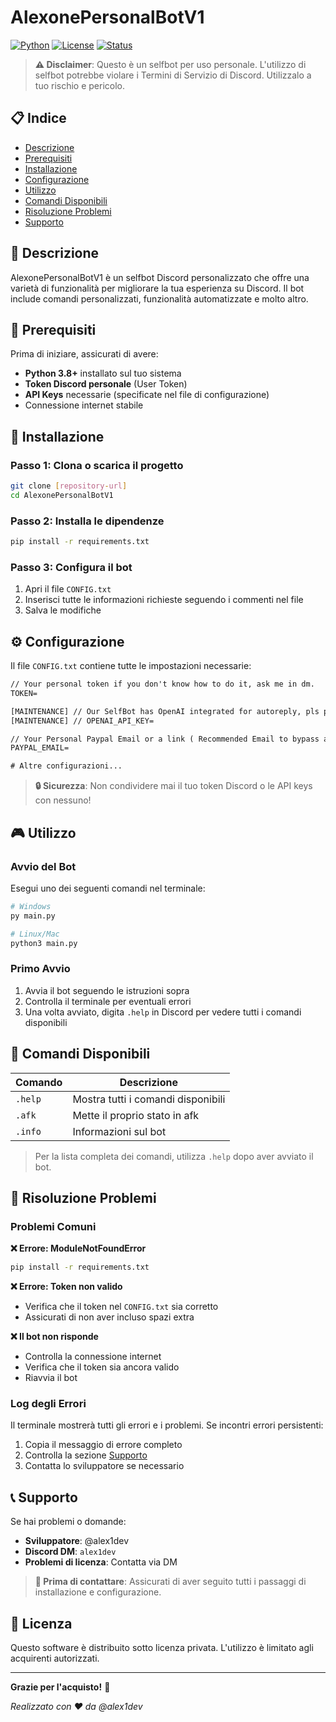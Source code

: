 # AlexonePersonalBotV1

[![Python](https://img.shields.io/badge/Python-3.8+-blue.svg)](https://python.org)
[![License](https://img.shields.io/badge/License-Private-red.svg)](LICENSE)
[![Status](https://img.shields.io/badge/Status-Active-green.svg)](README.md)

> **⚠️ Disclaimer**: Questo è un selfbot per uso personale. L'utilizzo di selfbot potrebbe violare i Termini di Servizio di Discord. Utilizzalo a tuo rischio e pericolo.

## 📋 Indice

- [Descrizione](#descrizione)
- [Prerequisiti](#prerequisiti)
- [Installazione](#installazione)
- [Configurazione](#configurazione)
- [Utilizzo](#utilizzo)
- [Comandi Disponibili](#comandi-disponibili)
- [Risoluzione Problemi](#risoluzione-problemi)
- [Supporto](#supporto)

## 📖 Descrizione

AlexonePersonalBotV1 è un selfbot Discord personalizzato che offre una varietà di funzionalità per migliorare la tua esperienza su Discord. Il bot include comandi personalizzati, funzionalità automatizzate e molto altro.

## 🔧 Prerequisiti

Prima di iniziare, assicurati di avere:

- **Python 3.8+** installato sul tuo sistema
- **Token Discord personale** (User Token)
- **API Keys** necessarie (specificate nel file di configurazione)
- Connessione internet stabile

## 🚀 Installazione

### Passo 1: Clona o scarica il progetto
```bash
git clone [repository-url]
cd AlexonePersonalBotV1
```

### Passo 2: Installa le dipendenze
```bash
pip install -r requirements.txt
```

### Passo 3: Configura il bot
1. Apri il file `CONFIG.txt`
2. Inserisci tutte le informazioni richieste seguendo i commenti nel file
3. Salva le modifiche

## ⚙️ Configurazione

Il file `CONFIG.txt` contiene tutte le impostazioni necessarie:

```txt
// Your personal token if you don't know how to do it, ask me in dm.
TOKEN=

[MAINTENANCE] // Our SelfBot has OpenAI integrated for autoreply, pls put yours here. ( example. sk-xxxxxxxxxxxxxxxxxxxx )
[MAINTENANCE] // OPENAI_API_KEY=

// Your Personal Paypal Email or a link ( Recommended Email to bypass antilink bots ).
PAYPAL_EMAIL=

# Altre configurazioni...
```

> **🔒 Sicurezza**: Non condividere mai il tuo token Discord o le API keys con nessuno!

## 🎮 Utilizzo

### Avvio del Bot

Esegui uno dei seguenti comandi nel terminale:

```bash
# Windows
py main.py

# Linux/Mac
python3 main.py
```

### Primo Avvio

1. Avvia il bot seguendo le istruzioni sopra
2. Controlla il terminale per eventuali errori
3. Una volta avviato, digita `.help` in Discord per vedere tutti i comandi disponibili

## 📝 Comandi Disponibili

| Comando | Descrizione |
|---------|-------------|
| `.help` | Mostra tutti i comandi disponibili |
| `.afk` | Mette il proprio stato in afk |
| `.info` | Informazioni sul bot |

> Per la lista completa dei comandi, utilizza `.help` dopo aver avviato il bot.

## 🔧 Risoluzione Problemi

### Problemi Comuni

**❌ Errore: ModuleNotFoundError**
```bash
pip install -r requirements.txt
```

**❌ Errore: Token non valido**
- Verifica che il token nel `CONFIG.txt` sia corretto
- Assicurati di non aver incluso spazi extra

**❌ Il bot non risponde**
- Controlla la connessione internet
- Verifica che il token sia ancora valido
- Riavvia il bot

### Log degli Errori

Il terminale mostrerà tutti gli errori e i problemi. Se incontri errori persistenti:

1. Copia il messaggio di errore completo
2. Controlla la sezione [Supporto](#supporto)
3. Contatta lo sviluppatore se necessario

## 📞 Supporto

Se hai problemi o domande:

- **Sviluppatore**: @alex1dev
- **Discord DM**: `alex1dev`
- **Problemi di licenza**: Contatta via DM

> **📧 Prima di contattare**: Assicurati di aver seguito tutti i passaggi di installazione e configurazione.

## 📄 Licenza

Questo software è distribuito sotto licenza privata. L'utilizzo è limitato agli acquirenti autorizzati.

---

**Grazie per l'acquisto!** 🎉

*Realizzato con ❤️ da @alex1dev*
